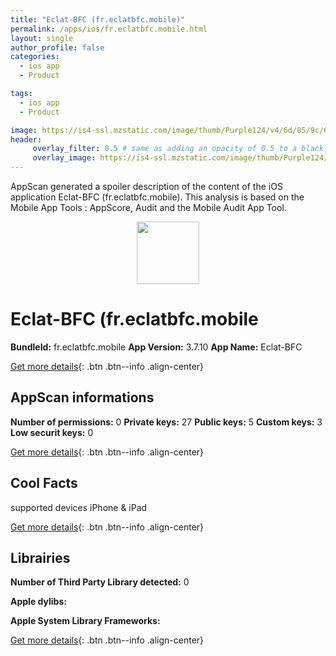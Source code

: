```yaml
---
title: "Eclat-BFC (fr.eclatbfc.mobile)"
permalink: /apps/ios/fr.eclatbfc.mobile.html
layout: single
author_profile: false
categories: 
  - ios app 
  - Product 

tags: 
  - ios app 
  - Product 

image: https://is4-ssl.mzstatic.com/image/thumb/Purple124/v4/6d/85/9c/6d859c88-5999-b236-d8a7-a88f33ed5cc4/AppIcon-0-0-1x_U007emarketing-0-0-0-10-85-220-0.png/512x512bb.jpg
header: 
     overlay_filter: 0.5 # same as adding an opacity of 0.5 to a black background
     overlay_image: https://is4-ssl.mzstatic.com/image/thumb/Purple124/v4/6d/85/9c/6d859c88-5999-b236-d8a7-a88f33ed5cc4/AppIcon-0-0-1x_U007emarketing-0-0-0-10-85-220-0.png/512x512bb.jpg
---
```

AppScan generated a spoiler description of the content of the iOS application Eclat-BFC (fr.eclatbfc.mobile). This analysis is based on the Mobile App Tools : AppScore, Audit and the Mobile Audit App Tool.

  
  
<div style="text-align: center;"><img src="https://is4-ssl.mzstatic.com/image/thumb/Purple124/v4/6d/85/9c/6d859c88-5999-b236-d8a7-a88f33ed5cc4/AppIcon-0-0-1x_U007emarketing-0-0-0-10-85-220-0.png/512x512bb.jpg" width="100" height="100"></div>  
  
# Eclat-BFC (fr.eclatbfc.mobile

**BundleId:** fr.eclatbfc.mobile
**App Version:** 3.7.10
**App Name:** Eclat-BFC


[Get more details](/pricing.html){: .btn .btn--info .align-center}  
  
## AppScan informations 

**Number of permissions:** 0
**Private keys:** 27
**Public keys:** 5
**Custom keys:** 3
**Low securit keys:** 0
  
[Get more details](/pricing.html){: .btn .btn--info .align-center}

## Cool Facts

supported devices iPhone & iPad
  
[Get more details](/pricing.html){: .btn .btn--info .align-center}

## Librairies 
**Number of Third Party Library detected:** 0

**Apple dylibs:**


**Apple System Library Frameworks:**


  
[Get more details](/pricing.html){: .btn .btn--info .align-center}

